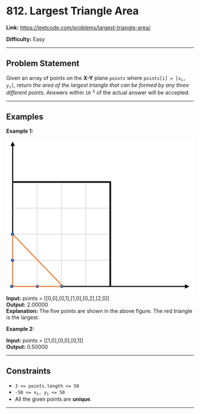 # 812. Largest Triangle Area

**Link:** https://leetcode.com/problems/largest-triangle-area/

**Difficulty:** Easy

---

## Problem Statement

Given an array of points on the **X-Y** plane `points` where <code>points[i] = [x<sub>i</sub>, y<sub>i</sub>]</code>, return _the area of the largest triangle that can be formed by any three different points_. Answers within <code>10<sup>-5</sup></code> of the actual answer will be accepted.

---

## Examples

**Example 1:**

![alt text](1027.png) \
**Input:** points = [[0,0],[0,1],[1,0],[0,2],[2,0]] \
**Output:** 2.00000 \
**Explanation:** The five points are shown in the above figure. The red triangle is the largest.

**Example 2:**

**Input:** points = [[1,0],[0,0],[0,1]] \
**Output:** 0.50000

---

## Constraints

- `3 <= points.length <= 50`
- <code>-50 <= x<sub>i</sub>, y<sub>i</sub> <= 50</code>
- All the given points are **unique**.

---